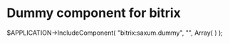 # Dummy component for bitrix

$APPLICATION->IncludeComponent(
    "bitrix:saxum.dummy",
    "",
    Array(
    )
);
